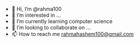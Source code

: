 - 👋 Hi, I’m @rahma100
- 👀 I’m interested in ...
- 🌱 I’m currently learning computer science
- 💞️ I’m looking to collaborate on ...
- 📫 How to reach me rahmahashem100@gmail.com

<!---
rahma100/rahma100 is a ✨ special ✨ repository because its `README.md` (this file) appears on your GitHub profile.
You can click the Preview link to take a look at your changes.
--->
